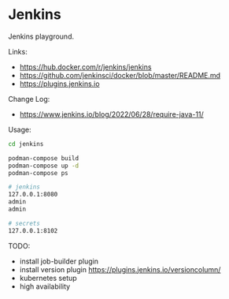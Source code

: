 Jenkins
=======
Jenkins playground.

Links:
- https://hub.docker.com/r/jenkins/jenkins
- https://github.com/jenkinsci/docker/blob/master/README.md
- https://plugins.jenkins.io

Change Log:
- https://www.jenkins.io/blog/2022/06/28/require-java-11/

Usage:
```bash
cd jenkins

podman-compose build
podman-compose up -d
podman-compose ps

# jenkins
127.0.0.1:8080
admin
admin

# secrets
127.0.0.1:8102
```

TODO:
- install job-builder plugin
- install version plugin https://plugins.jenkins.io/versioncolumn/
- kubernetes setup
- high availability
